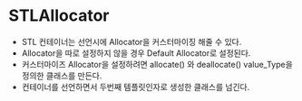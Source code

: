 # STLAllocator
* STL 컨테이너는 선언시에 Allocator을 커스터마이징 해줄 수 있다.   
* Allocator을 따로 설정하지 않을 경우 Default Allocator로 설정된다.   
* 커스터마이즈 Allocator을 설정하려면 allocate() 와 deallocate() value_Type을 정의한 클래스를 만든다.
* 컨테이너를 선언하면서 두번째 템플릿인자로 생성한 클래스를 넘긴다.
